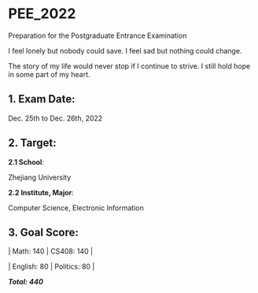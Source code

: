 # PEE_2022
  Preparation for the Postgraduate Entrance Examination
  
  I feel lonely but nobody could save. I feel sad but nothing could change.
  
  The story of my life would never stop if I continue to strive. I still hold hope in some part of my heart.
  
## 1. Exam Date:
  Dec. 25th to Dec. 26th, 2022

## 2. Target:
**2.1 School**:

Zhejiang University

**2.2 Institute, Major**:

Computer Science, Electronic Information

## 3. Goal Score:

| Math: 140    | CS408: 140   |

| English: 80  | Politics: 80 |

***Total: 440***
